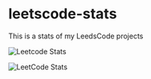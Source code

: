 # leetscode-stats
This is a stats of my LeedsCode projects

![Leetcode Stats](https://leetcard.jacoblin.cool/pobee)

![LeetCode Stats](https://leetcard.jacoblin.cool/pobee?theme=light&font=Alegreya%20Sans&ext=activity)
